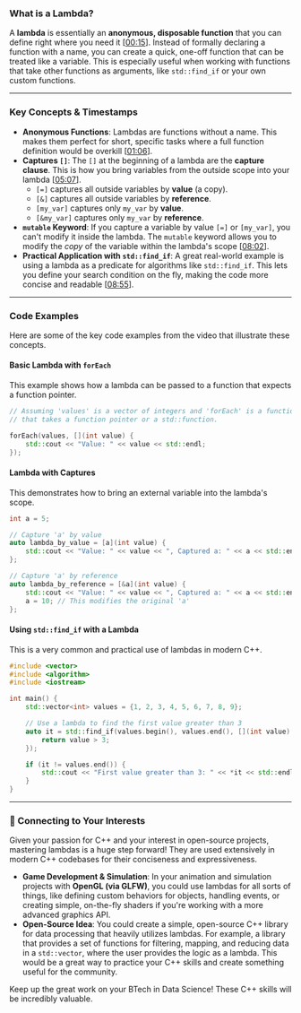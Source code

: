 ### What is a Lambda?

A **lambda** is essentially an **anonymous, disposable function** that you can define right where you need it \[[00:15](http://www.youtube.com/watch?v=mWgmBBz0y8c&t=15)\]. Instead of formally declaring a function with a name, you can create a quick, one-off function that can be treated like a variable. This is especially useful when working with functions that take other functions as arguments, like `std::find_if` or your own custom functions.

-----

### Key Concepts & Timestamps

  * **Anonymous Functions**: Lambdas are functions without a name. This makes them perfect for short, specific tasks where a full function definition would be overkill \[[01:06](http://www.youtube.com/watch?v=mWgmBBz0y8c&t=66)\].
  * **Captures `[]`**: The `[]` at the beginning of a lambda are the **capture clause**. This is how you bring variables from the outside scope into your lambda \[[05:07](http://www.youtube.com/watch?v=mWgmBBz0y8c&t=307)\].
      * `[=]` captures all outside variables by **value** (a copy).
      * `[&]` captures all outside variables by **reference**.
      * `[my_var]` captures only `my_var` by **value**.
      * `[&my_var]` captures only `my_var` by **reference**.
  * **`mutable` Keyword**: If you capture a variable by value `[=]` or `[my_var]`, you can't modify it inside the lambda. The `mutable` keyword allows you to modify the *copy* of the variable within the lambda's scope \[[08:02](http://www.youtube.com/watch?v=mWgmBBz0y8c&t=482)\].
  * **Practical Application with `std::find_if`**: A great real-world example is using a lambda as a predicate for algorithms like `std::find_if`. This lets you define your search condition on the fly, making the code more concise and readable \[[08:55](http://www.youtube.com/watch?v=mWgmBBz0y8c&t=535)\].

-----

### Code Examples

Here are some of the key code examples from the video that illustrate these concepts.

#### Basic Lambda with `forEach`

This example shows how a lambda can be passed to a function that expects a function pointer.

```cpp
// Assuming 'values' is a vector of integers and 'forEach' is a function
// that takes a function pointer or a std::function.

forEach(values, [](int value) {
    std::cout << "Value: " << value << std::endl;
});
```

#### Lambda with Captures

This demonstrates how to bring an external variable into the lambda's scope.

```cpp
int a = 5;

// Capture 'a' by value
auto lambda_by_value = [a](int value) {
    std::cout << "Value: " << value << ", Captured a: " << a << std::endl;
};

// Capture 'a' by reference
auto lambda_by_reference = [&a](int value) {
    std::cout << "Value: " << value << ", Captured a: " << a << std::endl;
    a = 10; // This modifies the original 'a'
};
```

#### Using `std::find_if` with a Lambda

This is a very common and practical use of lambdas in modern C++.

```cpp
#include <vector>
#include <algorithm>
#include <iostream>

int main() {
    std::vector<int> values = {1, 2, 3, 4, 5, 6, 7, 8, 9};

    // Use a lambda to find the first value greater than 3
    auto it = std::find_if(values.begin(), values.end(), [](int value) {
        return value > 3;
    });

    if (it != values.end()) {
        std::cout << "First value greater than 3: " << *it << std::endl;
    }
}
```

-----

### 🚀 Connecting to Your Interests

Given your passion for C++ and your interest in open-source projects, mastering lambdas is a huge step forward\! They are used extensively in modern C++ codebases for their conciseness and expressiveness.

  * **Game Development & Simulation**: In your animation and simulation projects with **OpenGL (via GLFW)**, you could use lambdas for all sorts of things, like defining custom behaviors for objects, handling events, or creating simple, on-the-fly shaders if you're working with a more advanced graphics API.
  * **Open-Source Idea**: You could create a simple, open-source C++ library for data processing that heavily utilizes lambdas. For example, a library that provides a set of functions for filtering, mapping, and reducing data in a `std::vector`, where the user provides the logic as a lambda. This would be a great way to practice your C++ skills and create something useful for the community.

Keep up the great work on your BTech in Data Science\! These C++ skills will be incredibly valuable.
